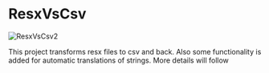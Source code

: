 # ResxVsCsv

![ResxVsCsv2](https://github.com/user-attachments/assets/03b7bdce-d227-4eb3-a507-f9941f51f6d4)

This project transforms resx files to csv and back. Also some functionality is added for automatic translations of strings.
More details will follow
